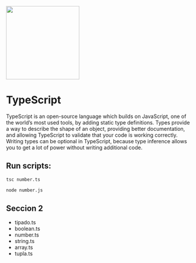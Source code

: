 <img src="https://www.udemy.com/staticx/udemy/images/v6/logo-coral.svg" width="200px" heigth="200px">

# TypeScript
TypeScript is an open-source language which builds on JavaScript, one of the world’s most used tools, by adding static type definitions.
Types provide a way to describe the shape of an object, providing better documentation, and allowing TypeScript to validate that your code is working correctly.
Writing types can be optional in TypeScript, because type inference allows you to get a lot of power without writing additional code.

## Run scripts:

```sh
tsc number.ts
```
```sh
node number.js
```

## Seccion 2
- tipado.ts
- boolean.ts
- number.ts
- string.ts
- array.ts
- tupla.ts
